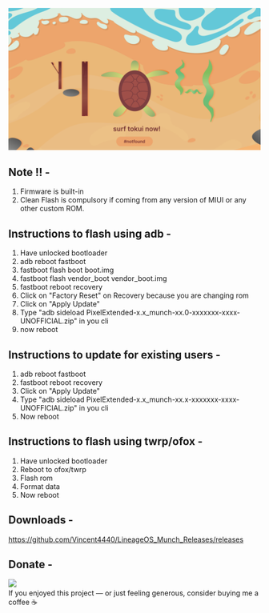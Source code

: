 ![source](https://github.com/Vincent4440/Project404_Munch_Releases/raw/main/tokui.png)

 ## Note !! -
1. Firmware is built-in
2. Clean Flash is compulsory if coming from any version of MIUI or any other custom ROM.

 ## Instructions to flash using adb -
1. Have unlocked bootloader
2. adb reboot fastboot
3. fastboot flash boot boot.img
4. fastboot flash vendor_boot vendor_boot.img
5. fastboot reboot recovery
6. Click on "Factory Reset" on Recovery because you are changing rom
7. Click on "Apply Update"
8. Type "adb sideload PixelExtended-x.x_munch-xx.0-xxxxxxx-xxxx-UNOFFICIAL.zip" in you cli
9. now reboot

 ## Instructions to update for existing users -
1. adb reboot fastboot
2. fastboot reboot recovery
3. Click on "Apply Update"
4. Type "adb sideload PixelExtended-x.x_munch-xx.x-xxxxxxx-xxxx-UNOFFICIAL.zip" in you cli
5. Now reboot

 ## Instructions to flash using twrp/ofox -
1. Have unlocked bootloader
2. Reboot to ofox/twrp
3. Flash rom
4. Format data
5. Now reboot

## Downloads -
https://github.com/Vincent4440/LineageOS_Munch_Releases/releases

## Donate -
<a href="https://www.paypal.me/vinc3ntexe/"><img src="blue.svg" height="40"></a>  
If you enjoyed this project — or just feeling generous, consider buying me a coffee ☕
